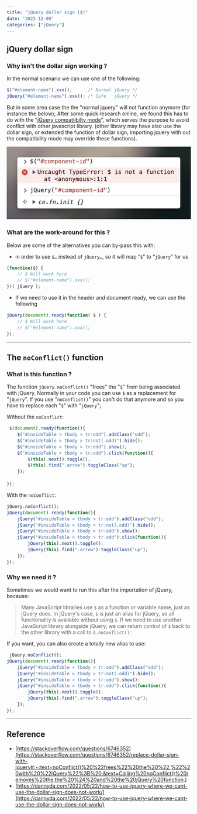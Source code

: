 ```yaml
---
title: "jQuery dollar sign ($)"
date: "2023-12-08"
categories: ["jQuery"]
---
```


## jQuery dollar sign


### Why isn't the dollar sign working ?

In the normal scenario we can use one of the following:

```javascript
$("#element-name").xxx();      /* Normal jQuery */
jQuery("#element-name").xxx(); /* Safe   jQuery */
```

But in some area case the the "normal jquery" will not function anymore (for instance the below); After some quick research online, we found this has to do with the "[jQuery compatiibilty mode](https://learn.jquery.com/using-jquery-core/avoid-conflicts-other-libraries/)", which serves the purpose to avoid conflict with other javascript library. (other library may have also use the dollar sign, or extended the function of dollar sign, importing jquery with out the compatibility mode may override these functions).


![2023-12-08T162718AEST](2023-12-08T162718AEST.png)

### What are the work-around for this ?

Below are some of the alternatives you can by-pass this with:

-   in order to use `$…` instead of `jQuery…`, so it will map “`$`” to “`jQuery`” for us

```javascript
(function($) {
    // $ Will work here
    // $("#element-name").xxx();
})( jQuery );
```

-   If we need to use it in the header and document ready, we can use the following

```javascript
jQuery(document).ready(function( $ ) {
    // $ Will work here
    // $("#element-name").xxx();
});
```








---

## The `noConflict()` function

### What is this function ?

The function `jQuery.noConflict()` "frees" the "`$`" from being associated with jQuery. Normally in your code you can use `$` as a replacement for "`jQuery`". If you use "`noConflict()`" you can't do that anymore and so you have to replace each "`$`" with "`jQuery`";


Without the `noConflict`:
```javascript
 $(document).ready(function(){
    $("#insideTable > tbody > tr:odd").addClass("odd");
    $("#insideTable > tbody > tr:not(.odd)").hide();
    $("#insideTable > tbody > tr:odd").show();
    $("#insideTable > tbody > tr.odd").click(function(){
        $(this).next().toggle();
        $(this).find(".arrow").toggleClass("up");
    });

});
```
With the `noConflict`:
```javascript
jQuery.noConflict();
jQuery(document).ready(function(){
    jQuery("#insideTable > tbody > tr:odd").addClass("odd");
    jQuery("#insideTable > tbody > tr:not(.odd)").hide();
    jQuery("#insideTable > tbody > tr:odd").show();
    jQuery("#insideTable > tbody > tr.odd").click(function(){
        jQuery(this).next().toggle();
        jQuery(this).find(".arrow").toggleClass("up");
    });
});
```

### Why we need it ?

Sometimes we would want to run this after the importation of jQuery, because:

> Many JavaScript libraries use `$` as a function or variable name, just as jQuery does. In jQuery's case, `$` is just an alias for jQuery, so all functionality is available without using `$`. If we need to use another JavaScript library alongside jQuery, we can return control of `$` back to the other library with a call to `$.noConflict()`:

If you want, you can also create a totally new alias to use:
```javascript
 jQuery.noConflict();
jQuery(document).ready(function(){
    jQuery("#insideTable > tbody > tr:odd").addClass("odd");
    jQuery("#insideTable > tbody > tr:not(.odd)").hide();
    jQuery("#insideTable > tbody > tr:odd").show();
    jQuery("#insideTable > tbody > tr.odd").click(function(){
        jQuery(this).next().toggle();
        jQuery(this).find(".arrow").toggleClass("up");
    });
});
```

---

## Reference

- [https://stackoverflow.com/questions/6746352](https://stackoverflow.com/questions/6746352/replace-dollar-sign-with-jquery#:~:text=noConflict()%20%22frees%22%20the%20%22,%22%20with%20%22jQuery%22%3B%20.&text=Calling%20noConflict()%20removes%20the,the%20%24%20and%20the%20jQuery%20function.)
- [https://dannyda.com/2022/05/22/how-to-use-jquery-where-we-cant-use-the-dollar-sign-does-not-work/](https://dannyda.com/2022/05/22/how-to-use-jquery-where-we-cant-use-the-dollar-sign-does-not-work/)